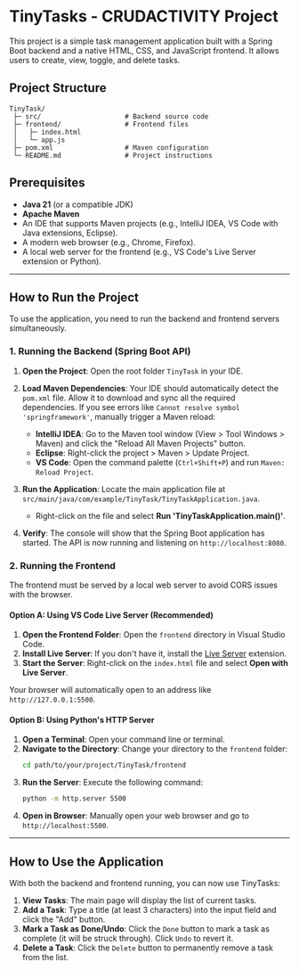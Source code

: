 # TinyTasks - CRUDACTIVITY Project

This project is a simple task management application built with a Spring Boot backend and a native HTML, CSS, and JavaScript frontend. It allows users to create, view, toggle, and delete tasks.

## Project Structure

```
TinyTask/
 ├─ src/                     # Backend source code
 ├─ frontend/                # Frontend files
 │   ├─ index.html
 │   └─ app.js
 ├─ pom.xml                  # Maven configuration
 └─ README.md                # Project instructions
```

## Prerequisites

- **Java 21** (or a compatible JDK)
- **Apache Maven**
- An IDE that supports Maven projects (e.g., IntelliJ IDEA, VS Code with Java extensions, Eclipse).
- A modern web browser (e.g., Chrome, Firefox).
- A local web server for the frontend (e.g., VS Code's Live Server extension or Python).

---

## How to Run the Project

To use the application, you need to run the backend and frontend servers simultaneously.

### 1. Running the Backend (Spring Boot API)

1.  **Open the Project**: Open the root folder `TinyTask` in your IDE.

2.  **Load Maven Dependencies**: Your IDE should automatically detect the `pom.xml` file. Allow it to download and sync all the required dependencies. If you see errors like `Cannot resolve symbol 'springframework'`, manually trigger a Maven reload:
    *   **IntelliJ IDEA**: Go to the Maven tool window (View > Tool Windows > Maven) and click the "Reload All Maven Projects" button.
    *   **Eclipse**: Right-click the project > Maven > Update Project.
    *   **VS Code**: Open the command palette (`Ctrl+Shift+P`) and run `Maven: Reload Project`.

3.  **Run the Application**: Locate the main application file at `src/main/java/com/example/TinyTask/TinyTaskApplication.java`.
    - Right-click on the file and select **Run 'TinyTaskApplication.main()'**.

4.  **Verify**: The console will show that the Spring Boot application has started. The API is now running and listening on `http://localhost:8080`.

### 2. Running the Frontend

The frontend must be served by a local web server to avoid CORS issues with the browser.

#### Option A: Using VS Code Live Server (Recommended)

1.  **Open the Frontend Folder**: Open the `frontend` directory in Visual Studio Code.
2.  **Install Live Server**: If you don't have it, install the [Live Server](https://marketplace.visualstudio.com/items?itemName=ritwickdey.LiveServer) extension.
3.  **Start the Server**: Right-click on the `index.html` file and select **Open with Live Server**.

Your browser will automatically open to an address like `http://127.0.0.1:5500`.

#### Option B: Using Python's HTTP Server

1.  **Open a Terminal**: Open your command line or terminal.
2.  **Navigate to the Directory**: Change your directory to the `frontend` folder:
    ```sh
    cd path/to/your/project/TinyTask/frontend
    ```
3.  **Run the Server**: Execute the following command:
    ```sh
    python -m http.server 5500
    ```
4.  **Open in Browser**: Manually open your web browser and go to `http://localhost:5500`.

---

## How to Use the Application

With both the backend and frontend running, you can now use TinyTasks:

1.  **View Tasks**: The main page will display the list of current tasks.
2.  **Add a Task**: Type a title (at least 3 characters) into the input field and click the "Add" button.
3.  **Mark a Task as Done/Undo**: Click the `Done` button to mark a task as complete (it will be struck through). Click `Undo` to revert it.
4.  **Delete a Task**: Click the `Delete` button to permanently remove a task from the list.

